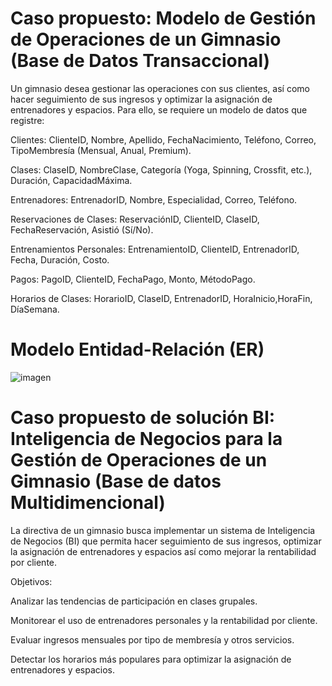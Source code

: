 # Caso propuesto: Modelo de Gestión de Operaciones de un Gimnasio (Base de Datos Transaccional)

Un gimnasio desea gestionar las operaciones con sus clientes, así como hacer seguimiento de sus ingresos y optimizar la asignación de entrenadores y espacios. Para ello, se requiere un modelo de datos que registre:

Clientes: ClienteID, Nombre, Apellido, FechaNacimiento, Teléfono, Correo, TipoMembresía (Mensual, Anual, Premium).

Clases: ClaseID, NombreClase, Categoría (Yoga, Spinning, Crossfit, etc.), Duración, CapacidadMáxima.

Entrenadores: EntrenadorID, Nombre, Especialidad, Correo, Teléfono.

Reservaciones de Clases: ReservaciónID, ClienteID, ClaseID, FechaReservación, Asistió (Sí/No).

Entrenamientos Personales: EntrenamientoID, ClienteID, EntrenadorID, Fecha, Duración, Costo.

Pagos: PagoID, ClienteID, FechaPago, Monto, MétodoPago.

Horarios de Clases: HorarioID, ClaseID, EntrenadorID, HoraInicio,HoraFin, DíaSemana.

# Modelo Entidad-Relación (ER)

![imagen](https://github.com/user-attachments/assets/9730cd5c-15e3-4f0c-a1a4-1d25d04a35b5)

# Caso propuesto de solución BI: Inteligencia de Negocios para la Gestión de Operaciones de un Gimnasio (Base de datos Multidimencional)

La directiva de un gimnasio busca implementar un sistema de Inteligencia de Negocios (BI) que permita hacer seguimiento de sus ingresos, optimizar la asignación de entrenadores y espacios así como mejorar la rentabilidad por cliente.

Objetivos:

Analizar las tendencias de participación en clases grupales.

Monitorear el uso de entrenadores personales y la rentabilidad por cliente.

Evaluar ingresos mensuales por tipo de membresía y otros servicios.

Detectar los horarios más populares para optimizar la asignación de entrenadores y espacios.
